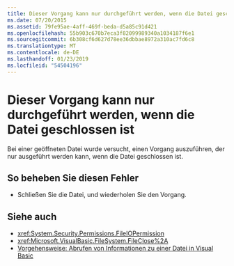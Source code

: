 ```yaml
---
title: Dieser Vorgang kann nur durchgeführt werden, wenn die Datei geschlossen ist
ms.date: 07/20/2015
ms.assetid: 79fe95ae-4aff-469f-beda-d5a85c91d421
ms.openlocfilehash: 55b903c670b7eca3f82099989340a1034187f6e1
ms.sourcegitcommit: 6b308cf6d627d78ee36dbbae8972a310ac7fd6c8
ms.translationtype: MT
ms.contentlocale: de-DE
ms.lasthandoff: 01/23/2019
ms.locfileid: "54504196"
---
```

# <a name="this-operation-can-only-be-done-when-the-file-is-closed"></a>Dieser Vorgang kann nur durchgeführt werden, wenn die Datei geschlossen ist
Bei einer geöffneten Datei wurde versucht, einen Vorgang auszuführen, der nur ausgeführt werden kann, wenn die Datei geschlossen ist.  
  
## <a name="to-correct-this-error"></a>So beheben Sie diesen Fehler  
  
-   Schließen Sie die Datei, und wiederholen Sie den Vorgang.  
  
## <a name="see-also"></a>Siehe auch
- <xref:System.Security.Permissions.FileIOPermission>
- <xref:Microsoft.VisualBasic.FileSystem.FileClose%2A>
- [Vorgehensweise: Abrufen von Informationen zu einer Datei in Visual Basic](https://msdn.microsoft.com/library/ca0720ec-f40e-4c11-9748-0ce1685c78f0)
